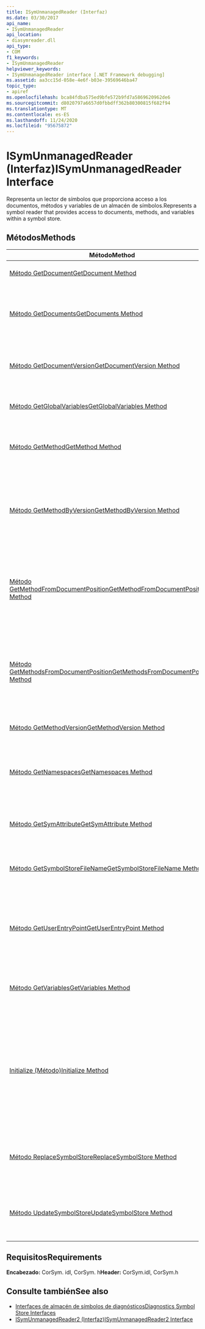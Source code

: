 ```yaml
---
title: ISymUnmanagedReader (Interfaz)
ms.date: 03/30/2017
api_name:
- ISymUnmanagedReader
api_location:
- diasymreader.dll
api_type:
- COM
f1_keywords:
- ISymUnmanagedReader
helpviewer_keywords:
- ISymUnmanagedReader interface [.NET Framework debugging]
ms.assetid: aa3cc15d-058e-4e6f-b03e-39569646ba47
topic_type:
- apiref
ms.openlocfilehash: bca84fdba575ed9bfe572b9fd7a5869620962de6
ms.sourcegitcommit: d8020797a6657d0fbbdff362b80300815f682f94
ms.translationtype: MT
ms.contentlocale: es-ES
ms.lasthandoff: 11/24/2020
ms.locfileid: "95675872"
---
```

# <a name="isymunmanagedreader-interface"></a><span data-ttu-id="c2cce-102">ISymUnmanagedReader (Interfaz)</span><span class="sxs-lookup"><span data-stu-id="c2cce-102">ISymUnmanagedReader Interface</span></span>

<span data-ttu-id="c2cce-103">Representa un lector de símbolos que proporciona acceso a los documentos, métodos y variables de un almacén de símbolos.</span><span class="sxs-lookup"><span data-stu-id="c2cce-103">Represents a symbol reader that provides access to documents, methods, and variables within a symbol store.</span></span>  
  
## <a name="methods"></a><span data-ttu-id="c2cce-104">Métodos</span><span class="sxs-lookup"><span data-stu-id="c2cce-104">Methods</span></span>  
  
|<span data-ttu-id="c2cce-105">Método</span><span class="sxs-lookup"><span data-stu-id="c2cce-105">Method</span></span>|<span data-ttu-id="c2cce-106">Descripción</span><span class="sxs-lookup"><span data-stu-id="c2cce-106">Description</span></span>|  
|------------|-----------------|  
|[<span data-ttu-id="c2cce-107">Método GetDocument</span><span class="sxs-lookup"><span data-stu-id="c2cce-107">GetDocument Method</span></span>](isymunmanagedreader-getdocument-method.md)|<span data-ttu-id="c2cce-108">Busca un documento.</span><span class="sxs-lookup"><span data-stu-id="c2cce-108">Finds a document.</span></span>|  
|[<span data-ttu-id="c2cce-109">Método GetDocuments</span><span class="sxs-lookup"><span data-stu-id="c2cce-109">GetDocuments Method</span></span>](isymunmanagedreader-getdocuments-method.md)|<span data-ttu-id="c2cce-110">Devuelve una matriz de todos los documentos definidos en el almacén de símbolos.</span><span class="sxs-lookup"><span data-stu-id="c2cce-110">Returns an array of all the documents defined in the symbol store.</span></span>|  
|[<span data-ttu-id="c2cce-111">Método GetDocumentVersion</span><span class="sxs-lookup"><span data-stu-id="c2cce-111">GetDocumentVersion Method</span></span>](isymunmanagedreader-getdocumentversion-method.md)|<span data-ttu-id="c2cce-112">Obtiene la versión especificada del documento especificado.</span><span class="sxs-lookup"><span data-stu-id="c2cce-112">Gets the specified version of the specified document.</span></span>|  
|[<span data-ttu-id="c2cce-113">Método GetGlobalVariables</span><span class="sxs-lookup"><span data-stu-id="c2cce-113">GetGlobalVariables Method</span></span>](isymunmanagedreader-getglobalvariables-method.md)|<span data-ttu-id="c2cce-114">Devuelve todas las variables globales.</span><span class="sxs-lookup"><span data-stu-id="c2cce-114">Returns all global variables.</span></span>|  
|[<span data-ttu-id="c2cce-115">Método GetMethod</span><span class="sxs-lookup"><span data-stu-id="c2cce-115">GetMethod Method</span></span>](isymunmanagedreader-getmethod-method.md)|<span data-ttu-id="c2cce-116">Obtiene un método del lector de símbolos, dado un token de método.</span><span class="sxs-lookup"><span data-stu-id="c2cce-116">Gets a symbol reader method, given a method token.</span></span>|  
|[<span data-ttu-id="c2cce-117">Método GetMethodByVersion</span><span class="sxs-lookup"><span data-stu-id="c2cce-117">GetMethodByVersion Method</span></span>](isymunmanagedreader-getmethodbyversion-method.md)|<span data-ttu-id="c2cce-118">Obtiene un método del lector de símbolos, dado un token de método y un número de versión de edición y copia.</span><span class="sxs-lookup"><span data-stu-id="c2cce-118">Gets a symbol reader method, given a method token and an edit-and-copy version number.</span></span>|  
|[<span data-ttu-id="c2cce-119">Método GetMethodFromDocumentPosition</span><span class="sxs-lookup"><span data-stu-id="c2cce-119">GetMethodFromDocumentPosition Method</span></span>](isymunmanagedreader-getmethodfromdocumentposition-method.md)|<span data-ttu-id="c2cce-120">Devuelve el método que contiene el punto de interrupción en la posición especificada de un documento.</span><span class="sxs-lookup"><span data-stu-id="c2cce-120">Returns the method that contains the breakpoint at the given position in a document.</span></span>|  
|[<span data-ttu-id="c2cce-121">Método GetMethodsFromDocumentPosition</span><span class="sxs-lookup"><span data-stu-id="c2cce-121">GetMethodsFromDocumentPosition Method</span></span>](isymunmanagedreader-getmethodsfromdocumentposition-method.md)|<span data-ttu-id="c2cce-122">Devuelve una matriz de métodos, cada uno de los cuales contiene el punto de interrupción en la posición especificada de un documento.</span><span class="sxs-lookup"><span data-stu-id="c2cce-122">Returns an array of methods, each of which contains the breakpoint at the given position in a document.</span></span>|  
|[<span data-ttu-id="c2cce-123">Método GetMethodVersion</span><span class="sxs-lookup"><span data-stu-id="c2cce-123">GetMethodVersion Method</span></span>](isymunmanagedreader-getmethodversion-method.md)|<span data-ttu-id="c2cce-124">Obtiene la versión del método.</span><span class="sxs-lookup"><span data-stu-id="c2cce-124">Gets the method version.</span></span>|  
|[<span data-ttu-id="c2cce-125">Método GetNamespaces</span><span class="sxs-lookup"><span data-stu-id="c2cce-125">GetNamespaces Method</span></span>](isymunmanagedreader-getnamespaces-method.md)|<span data-ttu-id="c2cce-126">Obtiene los espacios de nombres definidos en el ámbito global dentro de este almacén de símbolos.</span><span class="sxs-lookup"><span data-stu-id="c2cce-126">Gets the namespaces defined at global scope within this symbol store.</span></span>|  
|[<span data-ttu-id="c2cce-127">Método GetSymAttribute</span><span class="sxs-lookup"><span data-stu-id="c2cce-127">GetSymAttribute Method</span></span>](isymunmanagedreader-getsymattribute-method.md)|<span data-ttu-id="c2cce-128">Obtiene un atributo personalizado basado en su nombre.</span><span class="sxs-lookup"><span data-stu-id="c2cce-128">Gets a custom attribute based upon its name.</span></span>|  
|[<span data-ttu-id="c2cce-129">Método GetSymbolStoreFileName</span><span class="sxs-lookup"><span data-stu-id="c2cce-129">GetSymbolStoreFileName Method</span></span>](isymunmanagedreader-getsymbolstorefilename-method.md)|<span data-ttu-id="c2cce-130">Proporciona el nombre de archivo en disco del almacén de símbolos.</span><span class="sxs-lookup"><span data-stu-id="c2cce-130">Provides the on-disk file name of the symbol store.</span></span>|  
|[<span data-ttu-id="c2cce-131">Método GetUserEntryPoint</span><span class="sxs-lookup"><span data-stu-id="c2cce-131">GetUserEntryPoint Method</span></span>](isymunmanagedreader-getuserentrypoint-method.md)|<span data-ttu-id="c2cce-132">Devuelve el método que se especificó como punto de entrada del usuario para el módulo, si existe.</span><span class="sxs-lookup"><span data-stu-id="c2cce-132">Returns the method that was specified as the user entry point for the module, if any.</span></span>|  
|[<span data-ttu-id="c2cce-133">Método GetVariables</span><span class="sxs-lookup"><span data-stu-id="c2cce-133">GetVariables Method</span></span>](isymunmanagedreader-getvariables-method.md)|<span data-ttu-id="c2cce-134">Devuelve una variable no local, dados su nombre y elemento primario.</span><span class="sxs-lookup"><span data-stu-id="c2cce-134">Return a non-local variable, given its parent and name.</span></span>|  
|[<span data-ttu-id="c2cce-135">Initialize (Método)</span><span class="sxs-lookup"><span data-stu-id="c2cce-135">Initialize Method</span></span>](isymunmanagedreader-initialize-method.md)|<span data-ttu-id="c2cce-136">Inicializa el lector de símbolos con la interfaz de importador de metadatos a la que se asociará este lector, junto con el nombre de archivo del módulo.</span><span class="sxs-lookup"><span data-stu-id="c2cce-136">Initializes the symbol reader with the metadata importer interface that this reader will be associated with, along with the file name of the module.</span></span>|  
|[<span data-ttu-id="c2cce-137">Método ReplaceSymbolStore</span><span class="sxs-lookup"><span data-stu-id="c2cce-137">ReplaceSymbolStore Method</span></span>](isymunmanagedreader-replacesymbolstore-method.md)|<span data-ttu-id="c2cce-138">Reemplaza el almacén de símbolos existente con un almacén de símbolos delta.</span><span class="sxs-lookup"><span data-stu-id="c2cce-138">Replaces the existing symbol store with a delta symbol store.</span></span>|  
|[<span data-ttu-id="c2cce-139">Método UpdateSymbolStore</span><span class="sxs-lookup"><span data-stu-id="c2cce-139">UpdateSymbolStore Method</span></span>](isymunmanagedreader-updatesymbolstore-method.md)|<span data-ttu-id="c2cce-140">Actualiza el almacén de símbolos existente con un almacén de símbolos delta.</span><span class="sxs-lookup"><span data-stu-id="c2cce-140">Updates the existing symbol store with a delta symbol store.</span></span>|  
  
## <a name="requirements"></a><span data-ttu-id="c2cce-141">Requisitos</span><span class="sxs-lookup"><span data-stu-id="c2cce-141">Requirements</span></span>  

 <span data-ttu-id="c2cce-142">**Encabezado:** CorSym. idl, CorSym. h</span><span class="sxs-lookup"><span data-stu-id="c2cce-142">**Header:** CorSym.idl, CorSym.h</span></span>  
  
## <a name="see-also"></a><span data-ttu-id="c2cce-143">Consulte también</span><span class="sxs-lookup"><span data-stu-id="c2cce-143">See also</span></span>

- [<span data-ttu-id="c2cce-144">Interfaces de almacén de símbolos de diagnósticos</span><span class="sxs-lookup"><span data-stu-id="c2cce-144">Diagnostics Symbol Store Interfaces</span></span>](diagnostics-symbol-store-interfaces.md)
- [<span data-ttu-id="c2cce-145">ISymUnmanagedReader2 (Interfaz)</span><span class="sxs-lookup"><span data-stu-id="c2cce-145">ISymUnmanagedReader2 Interface</span></span>](isymunmanagedreader2-interface.md)
